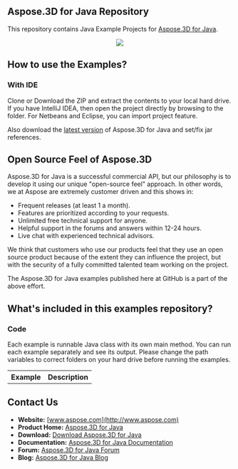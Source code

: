 ## Aspose.3D for Java Repository

This repository contains Java Example Projects for [Aspose.3D for Java](https://products.aspose.com/3d/java).
<p align="center">
  <a title="Download Examples ZIP" href="https://github.com/aspose-3d/Aspose.3D-for-Java/archive/master.zip">
	<img src="https://raw.github.com/AsposeExamples/java-examples-dashboard/master/images/downloadZip-Button-Large.png" />
  </a>
</p>

## How to use the Examples?

### With IDE

Clone or Download the ZIP and extract the contents to your local hard drive. If you have IntelliJ IDEA, then open the project directly 
by browsing to the folder. For Netbeans and Eclipse, you can import project feature.

Also download the [latest version](https://artifact.aspose.com/webapp/#/artifacts/browse/tree/General/repo/com/aspose/aspose-3d/) of Aspose.3D for Java and set/fix jar references.


## Open Source Feel of Aspose.3D

Aspose.3D for Java is a successful commercial API, but our philosophy is to develop it using our unique "open-source feel" approach. In other words, we at Aspose are extremely customer driven and this shows in:
+ Frequent releases (at least 1 a month).
+ Features are prioritized according to your requests.
+ Unlimited free technical support for anyone.
+ Helpful support in the forums and answers within 12-24 hours.
+ Live chat with experienced technical advisors.
 
We think that customers who use our products feel that they use an open source product because of the extent they can influence the project, but with the security of a fully committed talented team working on the project.

The Aspose.3D for Java examples published here at GitHub is a part of the above effort.

## What's included in this examples repository?

### Code

Each example is runnable Java class with its own main method. You can run each example separately and see its output. Please change the path variables to correct folders on your hard drive before running the examples.

<table>
  <tr><th>Example<th>Description</th></tr>
</table>

## Contact Us

+ **Website:** [www.aspose.com](http://www.aspose.com)
+ **Product Home:** [Aspose.3D for Java](https://products.aspose.com/3d/java)
+ **Download:** [Download Aspose.3D for Java](https://artifact.aspose.com/repo/com/aspose/aspose-3d/)
+ **Documentation:** [Aspose.3D for Java Documentation](https://docs.aspose.com//display/3Djava/Home)
+ **Forum:** [Aspose.3D for Java Forum](https://forum.aspose.com/c/3d)
+ **Blog:** [Aspose.3D for Java Blog](https://blog.aspose.com/category/aspose-products/aspose-3d-product-family/)
